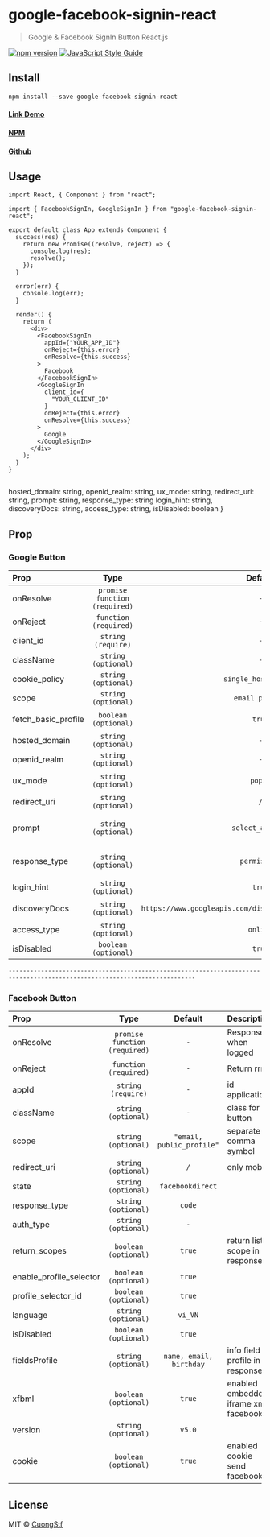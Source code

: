 # google-facebook-signin-react

> Google &amp; Facebook SignIn Button React.js

[![npm version](https://badge.fury.io/js/google-facebook-signin-react.svg)](https://badge.fury.io/js/google-facebook-signin-react) [![JavaScript Style Guide](https://img.shields.io/badge/code_style-standard-brightgreen.svg)](https://standardjs.com)

## Install

```
npm install --save google-facebook-signin-react
```

#### [Link Demo](https://codesandbox.io/s/google-facebook-signin-sso-reactjs-fum4f)



#### [NPM](https://www.npmjs.com/package/google-facebook-signin-react)
#### [Github](https://github.com/CuongStf/google-facebook-signin-react)


## Usage

```tsx
import React, { Component } from "react";

import { FacebookSignIn, GoogleSignIn } from "google-facebook-signin-react";

export default class App extends Component {
  success(res) {
    return new Promise((resolve, reject) => {
      console.log(res);
      resolve();
    });
  }

  error(err) {
    console.log(err);
  }

  render() {
    return (
      <div>
        <FacebookSignIn
          appId={"YOUR_APP_ID"}
          onReject={this.error}
          onResolve={this.success}
        >
          Facebook
        </FacebookSignIn>
        <GoogleSignIn
          client_id={
            "YOUR_CLIENT_ID"
          }
          onReject={this.error}
          onResolve={this.success}
        >
          Google
        </GoogleSignIn>
      </div>
    );
  }
}


```

  hosted_domain: string,
  openid_realm: string,
  ux_mode: string,
  redirect_uri: string,
  prompt: string,
  response_type: string
  login_hint: string,
  discoveryDocs: string,
  access_type: string,
  isDisabled: boolean
}

## Prop
### Google Button
| Prop                  | Type                                | Default | Description |
| :---------            | :-------:                           | :-----: | :----------- |
| onResolve             | `promise function (required)`                     | `-`       | Response when logged |
| onReject             | `function (required)`                     | `-`       | Return rrror |
| client_id    | `string (require)`      | `-`       | id application |
| className             | `string (optional)`                     | `-`       | class for button |
| cookie_policy           | `string (optional)`                            | `single_host_origin`    |  |
| scope             | `string (optional)`                     | `email profile`       |  |
| fetch_basic_profile             | `boolean (optional)`                     | `true`       | get profile information |
| hosted_domain             | `string (optional)`                     |`-`       |  |
| openid_realm             | `string (optional)`                     | `-`       |  |
| ux_mode    | `string (optional)`      | `popup`       | Text display when start touch |
| redirect_uri           | `string (optional)`                            | `/`    | only mobile |
| prompt             | `string (optional)`                     | `select_account`       | "consent", "select_account", "none" |
| response_type             | `string (optional)`                     | `permission`       | "id_token", "permission", "code" |
| login_hint             | `string (optional)`                     | `true`       | |
| discoveryDocs             | `string (optional)`                     | `https://www.googleapis.com/discovery/v1/apis/drive/v3/rest`       | request permision |
| access_type             | `string (optional)`                     | `online`       | "online , "offline|
| isDisabled             | `boolean (optional)`                     | `true`       | |

`--------------------------------------------------------------------------------------------------------------------------`

### Facebook Button
| Prop                  | Type                                | Default | Description |
| :---------            | :-------:                           | :-----: | :----------- |
| onResolve             | `promise function (required)`                     | `-`       | Response when logged |
| onReject             | `function (required)`                     | `-`       | Return rrror |
| appId    | `string (require)`      | `-`       | id application |
| className             | `string (optional)`                     | `-`       | class for button |
| scope             | `string (optional)`                     | `"email, public_profile"`       | separate by comma symbol |
| redirect_uri           | `string (optional)`                            | `/`    | only mobile |
| state           | `string (optional)`                            | `facebookdirect`    |  |
| response_type             | `string (optional)`                     | `code`       |  |
| auth_type             | `string (optional)`                     | `-`       |  |
| return_scopes             | `boolean (optional)`                     | `true`       | return list scope in response |
| enable_profile_selector             | `boolean (optional)`                     | `true`       |  |
| profile_selector_id    | `boolean (optional)`      | `true`       |  |
| language             | `string (optional)`                     | `vi_VN`       |  |
| isDisabled             | `boolean (optional)`                     | `true`       | |
| fieldsProfile             | `string (optional)`                     | `name, email, birthday`       | info field profile in response |
| xfbml             | `boolean (optional)`                     | `true`        | enabled embedded iframe xml facebook |
| version             | `string (optional)`                     | `v5.0`        |  |
| cookie             | `boolean (optional)`                     | `true`        | enabled cookie send facebook |



## License
MIT © [CuongStf](https://github.com/CuongStf)
